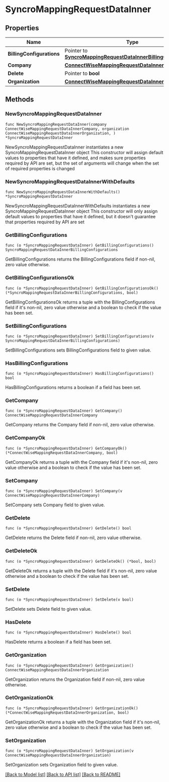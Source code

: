 # SyncroMappingRequestDataInner

## Properties

Name | Type | Description | Notes
------------ | ------------- | ------------- | -------------
**BillingConfigurations** | Pointer to [**SyncroMappingRequestDataInnerBillingConfigurations**](SyncroMappingRequestDataInnerBillingConfigurations.md) |  | [optional] 
**Company** | [**ConnectWiseMappingRequestDataInnerCompany**](ConnectWiseMappingRequestDataInnerCompany.md) |  | 
**Delete** | Pointer to **bool** |  | [optional] 
**Organization** | [**ConnectWiseMappingRequestDataInnerOrganization**](ConnectWiseMappingRequestDataInnerOrganization.md) |  | 

## Methods

### NewSyncroMappingRequestDataInner

`func NewSyncroMappingRequestDataInner(company ConnectWiseMappingRequestDataInnerCompany, organization ConnectWiseMappingRequestDataInnerOrganization, ) *SyncroMappingRequestDataInner`

NewSyncroMappingRequestDataInner instantiates a new SyncroMappingRequestDataInner object
This constructor will assign default values to properties that have it defined,
and makes sure properties required by API are set, but the set of arguments
will change when the set of required properties is changed

### NewSyncroMappingRequestDataInnerWithDefaults

`func NewSyncroMappingRequestDataInnerWithDefaults() *SyncroMappingRequestDataInner`

NewSyncroMappingRequestDataInnerWithDefaults instantiates a new SyncroMappingRequestDataInner object
This constructor will only assign default values to properties that have it defined,
but it doesn't guarantee that properties required by API are set

### GetBillingConfigurations

`func (o *SyncroMappingRequestDataInner) GetBillingConfigurations() SyncroMappingRequestDataInnerBillingConfigurations`

GetBillingConfigurations returns the BillingConfigurations field if non-nil, zero value otherwise.

### GetBillingConfigurationsOk

`func (o *SyncroMappingRequestDataInner) GetBillingConfigurationsOk() (*SyncroMappingRequestDataInnerBillingConfigurations, bool)`

GetBillingConfigurationsOk returns a tuple with the BillingConfigurations field if it's non-nil, zero value otherwise
and a boolean to check if the value has been set.

### SetBillingConfigurations

`func (o *SyncroMappingRequestDataInner) SetBillingConfigurations(v SyncroMappingRequestDataInnerBillingConfigurations)`

SetBillingConfigurations sets BillingConfigurations field to given value.

### HasBillingConfigurations

`func (o *SyncroMappingRequestDataInner) HasBillingConfigurations() bool`

HasBillingConfigurations returns a boolean if a field has been set.

### GetCompany

`func (o *SyncroMappingRequestDataInner) GetCompany() ConnectWiseMappingRequestDataInnerCompany`

GetCompany returns the Company field if non-nil, zero value otherwise.

### GetCompanyOk

`func (o *SyncroMappingRequestDataInner) GetCompanyOk() (*ConnectWiseMappingRequestDataInnerCompany, bool)`

GetCompanyOk returns a tuple with the Company field if it's non-nil, zero value otherwise
and a boolean to check if the value has been set.

### SetCompany

`func (o *SyncroMappingRequestDataInner) SetCompany(v ConnectWiseMappingRequestDataInnerCompany)`

SetCompany sets Company field to given value.


### GetDelete

`func (o *SyncroMappingRequestDataInner) GetDelete() bool`

GetDelete returns the Delete field if non-nil, zero value otherwise.

### GetDeleteOk

`func (o *SyncroMappingRequestDataInner) GetDeleteOk() (*bool, bool)`

GetDeleteOk returns a tuple with the Delete field if it's non-nil, zero value otherwise
and a boolean to check if the value has been set.

### SetDelete

`func (o *SyncroMappingRequestDataInner) SetDelete(v bool)`

SetDelete sets Delete field to given value.

### HasDelete

`func (o *SyncroMappingRequestDataInner) HasDelete() bool`

HasDelete returns a boolean if a field has been set.

### GetOrganization

`func (o *SyncroMappingRequestDataInner) GetOrganization() ConnectWiseMappingRequestDataInnerOrganization`

GetOrganization returns the Organization field if non-nil, zero value otherwise.

### GetOrganizationOk

`func (o *SyncroMappingRequestDataInner) GetOrganizationOk() (*ConnectWiseMappingRequestDataInnerOrganization, bool)`

GetOrganizationOk returns a tuple with the Organization field if it's non-nil, zero value otherwise
and a boolean to check if the value has been set.

### SetOrganization

`func (o *SyncroMappingRequestDataInner) SetOrganization(v ConnectWiseMappingRequestDataInnerOrganization)`

SetOrganization sets Organization field to given value.



[[Back to Model list]](../README.md#documentation-for-models) [[Back to API list]](../README.md#documentation-for-api-endpoints) [[Back to README]](../README.md)


